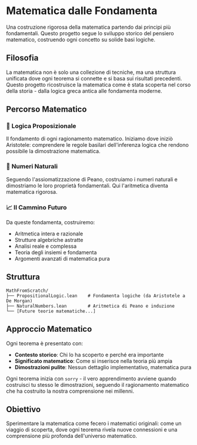 # Matematica dalle Fondamenta

Una costruzione rigorosa della matematica partendo dai principi più fondamentali. Questo progetto segue lo sviluppo storico del pensiero matematico, costruendo ogni concetto su solide basi logiche.

## Filosofia

La matematica non è solo una collezione di tecniche, ma una struttura unificata dove ogni teorema si connette e si basa sui risultati precedenti. Questo progetto ricostruisce la matematica come è stata scoperta nel corso della storia - dalla logica greca antica alle fondamenta moderne.

## Percorso Matematico

### 🎯 **Logica Proposizionale**
Il fondamento di ogni ragionamento matematico. Iniziamo dove iniziò Aristotele: comprendere le regole basilari dell'inferenza logica che rendono possibile la dimostrazione matematica.

### 🔢 **Numeri Naturali** 
Seguendo l'assiomatizzazione di Peano, costruiamo i numeri naturali e dimostriamo le loro proprietà fondamentali. Qui l'aritmetica diventa matematica rigorosa.

### 📈 **Il Cammino Futuro**
Da queste fondamenta, costruiremo:
- Aritmetica intera e razionale
- Strutture algebriche astratte
- Analisi reale e complessa
- Teoria degli insiemi e fondamenta
- Argomenti avanzati di matematica pura

## Struttura

```
MathFromScratch/
├── PropositionalLogic.lean    # Fondamenta logiche (da Aristotele a De Morgan)
├── NaturalNumbers.lean        # Aritmetica di Peano e induzione
└── [Future teorie matematiche...]
```

## Approccio Matematico

Ogni teorema è presentato con:
- **Contesto storico**: Chi lo ha scoperto e perché era importante
- **Significato matematico**: Come si inserisce nella teoria più ampia
- **Dimostrazioni pulite**: Nessun dettaglio implementativo, matematica pura

Ogni teorema inizia con `sorry` - il vero apprendimento avviene quando costruisci tu stesso le dimostrazioni, seguendo il ragionamento matematico che ha costruito la nostra comprensione nei millenni.

## Obiettivo

Sperimentare la matematica come fecero i matematici originali: come un viaggio di scoperta, dove ogni teorema rivela nuove connessioni e una comprensione più profonda dell'universo matematico.